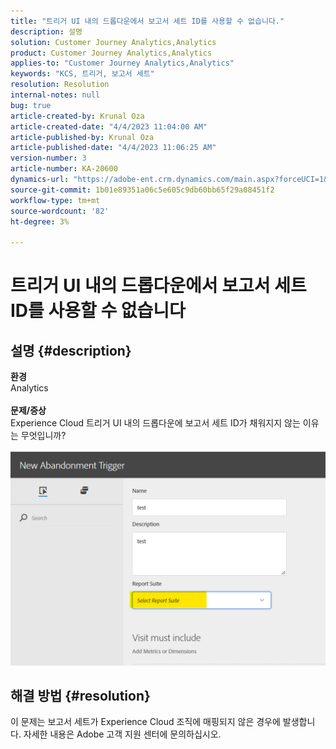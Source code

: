 ```yaml
---
title: "트리거 UI 내의 드롭다운에서 보고서 세트 ID를 사용할 수 없습니다."
description: 설명
solution: Customer Journey Analytics,Analytics
product: Customer Journey Analytics,Analytics
applies-to: "Customer Journey Analytics,Analytics"
keywords: "KCS, 트리거, 보고서 세트"
resolution: Resolution
internal-notes: null
bug: true
article-created-by: Krunal Oza
article-created-date: "4/4/2023 11:04:00 AM"
article-published-by: Krunal Oza
article-published-date: "4/4/2023 11:06:25 AM"
version-number: 3
article-number: KA-20600
dynamics-url: "https://adobe-ent.crm.dynamics.com/main.aspx?forceUCI=1&pagetype=entityrecord&etn=knowledgearticle&id=97b72e60-d8d2-ed11-a7c7-6045bd006b4b"
source-git-commit: 1b01e89351a06c5e605c9db60bb65f29a08451f2
workflow-type: tm+mt
source-wordcount: '82'
ht-degree: 3%

---
```


# 트리거 UI 내의 드롭다운에서 보고서 세트 ID를 사용할 수 없습니다

## 설명 {#description}

<b>환경</b><br>Analytics<br> <br><b>문제/증상</b><br>Experience Cloud 트리거 UI 내의 드롭다운에 보고서 세트 ID가 채워지지 않는 이유는 무엇입니까?

![](assets/___99b72e60-d8d2-ed11-a7c7-6045bd006b4b___.png)

## 해결 방법 {#resolution}

이 문제는 보고서 세트가 Experience Cloud 조직에 매핑되지 않은 경우에 발생합니다. 자세한 내용은 Adobe 고객 지원 센터에 문의하십시오.

<br> 